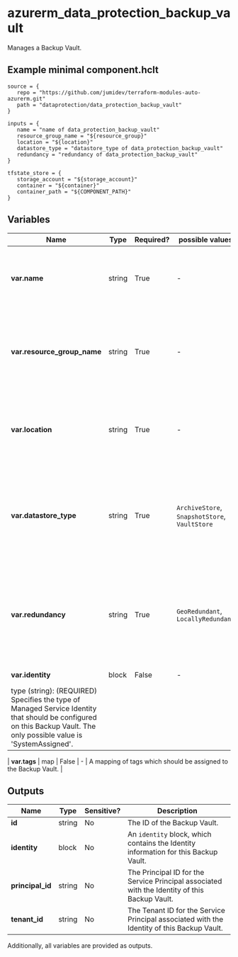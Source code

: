 # azurerm_data_protection_backup_vault

Manages a Backup Vault.

## Example minimal component.hclt

```hcl
source = {
   repo = "https://github.com/jumidev/terraform-modules-auto-azurerm.git" 
   path = "dataprotection/data_protection_backup_vault" 
}

inputs = {
   name = "name of data_protection_backup_vault" 
   resource_group_name = "${resource_group}" 
   location = "${location}" 
   datastore_type = "datastore_type of data_protection_backup_vault" 
   redundancy = "redundancy of data_protection_backup_vault" 
}

tfstate_store = {
   storage_account = "${storage_account}" 
   container = "${container}" 
   container_path = "${COMPONENT_PATH}" 
}

```

## Variables

| Name | Type | Required? |  possible values |  Description |
| ---- | ---- | --------- |  ----------- | ----------- |
| **var.name** | string | True | -  |  Specifies the name of the Backup Vault. Changing this forces a new Backup Vault to be created. | 
| **var.resource_group_name** | string | True | -  |  The name of the Resource Group where the Backup Vault should exist. Changing this forces a new Backup Vault to be created. | 
| **var.location** | string | True | -  |  The Azure Region where the Backup Vault should exist. Changing this forces a new Backup Vault to be created. | 
| **var.datastore_type** | string | True | `ArchiveStore`, `SnapshotStore`, `VaultStore`  |  Specifies the type of the data store. Possible values are `ArchiveStore`, `SnapshotStore` and `VaultStore`. Changing this forces a new resource to be created. | 
| **var.redundancy** | string | True | `GeoRedundant`, `LocallyRedundant`  |  Specifies the backup storage redundancy. Possible values are `GeoRedundant` and `LocallyRedundant`. Changing this forces a new Backup Vault to be created. | 
| **var.identity** | block | False | -  |  An `identity` block. | | `identity` block structure: || 
|   type (string): (REQUIRED) Specifies the type of Managed Service Identity that should be configured on this Backup Vault. The only possible value is 'SystemAssigned'. ||

| **var.tags** | map | False | -  |  A mapping of tags which should be assigned to the Backup Vault. | 



## Outputs

| Name | Type | Sensitive? | Description |
| ---- | ---- | --------- | --------- |
| **id** | string | No  | The ID of the Backup Vault. | 
| **identity** | block | No  | An `identity` block, which contains the Identity information for this Backup Vault. | 
| **principal_id** | string | No  | The Principal ID for the Service Principal associated with the Identity of this Backup Vault. | 
| **tenant_id** | string | No  | The Tenant ID for the Service Principal associated with the Identity of this Backup Vault. | 

Additionally, all variables are provided as outputs.
